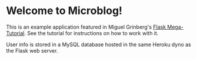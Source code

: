 # Welcome to Microblog!

This is an example application featured in Miguel Grinberg's [Flask Mega-Tutorial](https://blog.miguelgrinberg.com/post/the-flask-mega-tutorial-part-i-hello-world). See the tutorial for instructions on how to work with it.

User info is stored in a MySQL database hosted in the same Heroku dyno as the Flask web server.